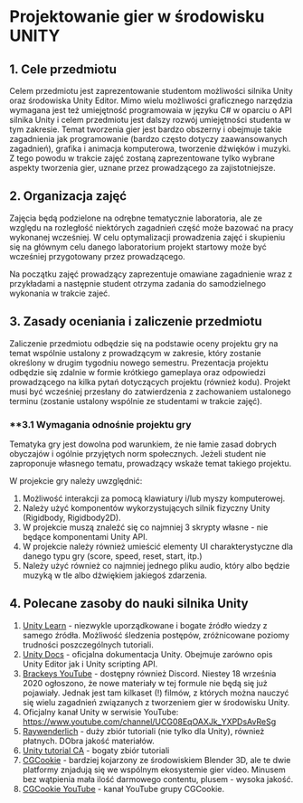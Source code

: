 # Projektowanie gier w środowisku UNITY

## **1. Cele przedmiotu**

Celem przedmiotu jest zaprezentowanie studentom możliwości silnika Unity oraz środowiska Unity Editor. Mimo wielu możliwości graficznego narzędzia wymagana jest też umiejętność programowaia w języku C# w oparciu o API silnika Unity i celem przedmiotu jest dalszy rozwój umiejętności studenta w tym zakresie. Temat tworzenia gier jest bardzo obszerny i obejmuje takie zagadnienia jak programowanie (bardzo często dotyczy zaawansowanych zagadnień), grafika i animacja komputerowa, tworzenie dźwięków i muzyki. Z tego powodu w trakcie zajęć zostaną zaprezentowane tylko wybrane aspekty tworzenia gier, uznane przez prowadzącego za zajistotniejsze.

## **2. Organizacja zajęć**

Zajęcia będą podzielone na odrębne tematycznie laboratoria, ale ze względu na rozległość niektórych zagadnień część może bazować na pracy wykonanej wcześniej. W celu optymalizacji prowadzenia zajęć i skupieniu się na głównym celu danego laboratorium projekt startowy może być wcześniej przygotowany przez prowadzącego.

Na początku zajęć prowadzący zaprezentuje omawiane zagadnienie wraz z przykładami a następnie student otrzyma zadania do samodzielnego wykonania w trakcie zajeć. 

## **3. Zasady oceniania i zaliczenie przedmiotu**

Zaliczenie przedmiotu odbędzie się na podstawie oceny projektu gry na temat wspólnie ustalony z prowadzącym w zakresie, który zostanie określony w drugim tygodniu nowego semestru. Prezentacja projektu odbędzie się zdalnie w formie krótkiego gameplaya oraz odpowiedzi prowadzącego na kilka pytań dotyczących projektu (również kodu). Projekt musi być wcześniej przesłany do zatwierdzenia z zachowaniem ustalonego terminu (zostanie ustalony wspólnie ze studentami w trakcie zajęć).

### **3.1 Wymagania odnośnie projektu gry

Tematyka gry jest dowolna pod warunkiem, że nie łamie zasad dobrych obyczajów i ogólnie przyjętych norm społecznych. Jeżeli student nie zaproponuje własnego tematu, prowadzący wskaże temat takiego projektu.

W projekcie gry należy uwzględnić:

1. Możliwość interakcji za pomocą klawiatury i/lub myszy komputerowej.
2. Należy użyć komponentów wykorzystujących silnik fizyczny Unity (Rigidbody, Rigidbody2D).
3. W projekcie muszą znaleźć się co najmniej 3 skrypty własne - nie będące komponentami Unity API.
4. W projekcie należy również umieścić elementy UI charakterystyczne dla danego typu gry (score, speed, reset, start, itp.)
5. Należy użyć również co najmniej jednego pliku audio, który albo będzie muzyką w tle albo dźwiękiem jakiegoś zdarzenia.

## **4. Polecane zasoby do nauki silnika Unity**

1. [Unity Learn](https://learn.unity.com/) - niezwykle uporządkowane i bogate źródło wiedzy z samego źródła. Możliwość śledzenia postępów, zróżnicowane poziomy trudności poszczególnych tutoriali.
2. [Unity Docs](https://docs.unity3d.com/Manual/index.html) - oficjalna dokumentacja Unity. Obejmuje zarówno opis Unity Editor jak i Unity scripting API.
3. [Brackeys YouTube](https://www.youtube.com/channel/UCYbK_tjZ2OrIZFBvU6CCMiA) - dostępny również Discord. Niestey 18 września 2020 ogłoszono, że nowe materiały w tej formule nie będą się już pojawiały. Jednak jest tam kilkaset (!) filmów, z których można nauczyć się wielu zagadnień związanych z tworzeniem gier w środowisku Unity.
4. Oficjalny kanał Unity w serwisie YouTube: https://www.youtube.com/channel/UCG08EqOAXJk_YXPDsAvReSg
5. [Raywenderlich](https://www.raywenderlich.com/unity) - duży zbiór tutoriali (nie tylko dla Unity), również płatnych. DObra jakość materiałów.
6. [Unity tutorial CA](https://unitytutorials.ca/) - bogaty zbiór tutoriali
7. [CGCookie](https://cgcookie.com/flow/introduction-to-unity/) - bardziej kojarzony ze środowiskiem Blender 3D, ale te dwie platformy znjadują się we wspólnym ekosystemie gier video. Minusem bez wątpienia mała ilość darmowego contentu, plusem - wysoka jakość.
8. [CGCookie YouTube](https://www.youtube.com/user/unitycookie/) - kanał YouTube grupy CGCookie.